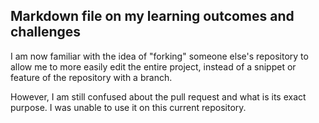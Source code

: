 ## Markdown file on my learning outcomes and challenges
I am now familiar with the idea of "forking" someone else's repository to allow me to more easily edit the entire project, instead of a snippet or feature of the repository with a branch.

However, I am still confused about the pull request and what is its exact purpose. I was unable to use it on this current repository.
